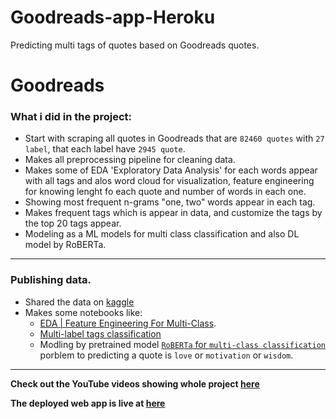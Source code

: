 # Goodreads-app-Heroku
Predicting multi tags of quotes based on Goodreads quotes.

# Goodreads
<!-- Scraping data from goodreads and makes an EDA and modeling on data. -->

### What i did in the project:
* Start with scraping all quotes in Goodreads that are `82460 quotes` with `27 label`, that each label have `2945 quote`.
* Makes all preprocessing pipeline for cleaning data.
* Makes some of EDA 'Exploratory Data Analysis' for each words appear with all tags and alos word cloud for visualization, feature engineering for knowing lenght fo each quote and number of words in each one.
* Showing most frequent n-grams "one, two" words appear in each tag.
* Makes frequent tags which is appear in data, and customize the tags by the top 20 tags appear.
* Modeling as a ML models for multi class classification and also DL model by RoBERTa.

-----
### Publishing data.
* Shared the data on [kaggle](https://www.kaggle.com/abdokamr/good-reads-quotes)
* Makes some notebooks like:
  * [EDA | Feature Engineering For Multi-Class](https://www.kaggle.com/abdokamr/eda-feature-engineering-for-multi-class).
  * [Multi-label tags classification](https://www.kaggle.com/abdokamr/multi-class-tags-classification)
  *  Modling by pretrained model [`RoBERTa` for `multi-class classification`](https://www.kaggle.com/abdokamr/goodreads-modeling-by-roberta-for-multi-class) porblem to predicting a quote is `love` or `motivation` or `wisdom`.

---
**Check out the YouTube videos showing whole project [here]()**

**The deployed web app is live at [here](https://goodreads-quotes-streamlit.herokuapp.com/)**


